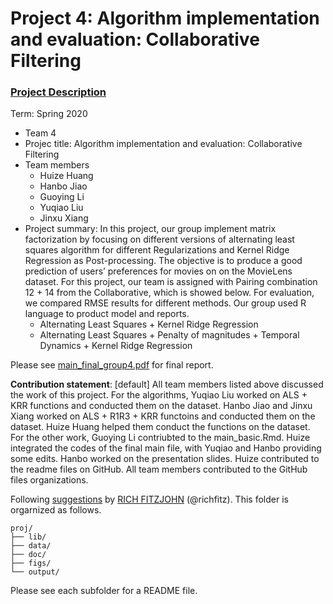 # Project 4: Algorithm implementation and evaluation: Collaborative Filtering

### [Project Description](doc/project4_desc.md)

Term: Spring 2020

+ Team 4
+ Projec title: Algorithm implementation and evaluation: Collaborative Filtering
+ Team members
	+ Huize Huang
	+ Hanbo Jiao
	+ Guoying Li
	+ Yuqiao Liu
	+ Jinxu Xiang
+ Project summary: In this project, our group implement matrix factorization by focusing on different versions of alternating least squares algorithm for different Regularizations and Kernel Ridge Regression as Post-processing. The objective is to produce a good prediction of users’ preferences for movies on on the MovieLens dataset. For this project, our team is assigned with Pairing combination 12 + 14 from the Collaborative, which is showed below. For evaluation, we compared RMSE results for different methods. Our group used R language to product model and reports.
	+ Alternating Least Squares + Kernel Ridge Regression
	+ Alternating Least Squares + Penalty of magnitudes + Temporal Dynamics + Kernel Ridge Regression

Please see [main_final_group4.pdf](doc/main_final_group4.pdf) for final report.

	
**Contribution statement**: [default] All team members listed above discussed the work of this project. 
For the algorithms, Yuqiao Liu worked on ALS + KRR functions and conducted them on the dataset. Hanbo Jiao and Jinxu Xiang worked on ALS + R1R3 + KRR functoins and conducted them on the dataset. Huize Huang helped them conduct the functions on the dataset. 
For the other work, Guoying Li contriubted to the main_basic.Rmd. Huize integrated the codes of the final main file, with Yuqiao and Hanbo providing some edits. Hanbo worked on the presentation slides. Huize contributed to the readme files on GitHub. All team members contributed to the GitHub files organizations.

Following [suggestions](http://nicercode.github.io/blog/2013-04-05-projects/) by [RICH FITZJOHN](http://nicercode.github.io/about/#Team) (@richfitz). This folder is orgarnized as follows.

```
proj/
├── lib/
├── data/
├── doc/
├── figs/
└── output/
```

Please see each subfolder for a README file.
